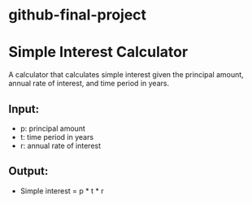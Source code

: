 # github-final-project
# Simple Interest Calculator

A calculator that calculates simple interest given the principal amount, annual rate of interest, and time period in years.

## Input:
- p: principal amount
- t: time period in years
- r: annual rate of interest

## Output:
- Simple interest = p * t * r

